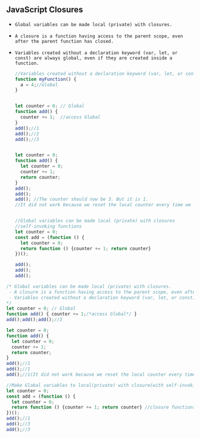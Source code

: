 ## JavaScript Closures

- `Global variables can be made local (private) with closures.`

- `A closure is a function having access to the parent scope, even after the parent function has closed.`

- `Variables created without a declaration keyword (var, let, or const) are always global, even if they are created inside a function.`

  ```js
  //Variables created without a declaration keyword (var, let, or const) are always global, even if they are created inside a function.
  function myFunction() {
    a = 4;//Global 
  }
  
  
  let counter = 0; // Global 
  function add() {
    counter += 1;  //access Global 
  }
  add();//1
  add();//2
  add();//3
  
  
  let counter = 0;
  function add() {
    let counter = 0;
    counter += 1;
    return counter;
  }
  add();
  add();
  add(); //The counter should now be 3. But it is 1.
  //It did not work because we reset the local counter every time we call the function.
  
  
  //Global variables can be made local (private) with closures
  //self-invoking functions
  let counter = 0;
  const add = (function () {
    let counter = 0;
    return function () {counter += 1; return counter}
  })();
  
  add();
  add();
  add();
  ```

  



```js
/* Global variables can be made local (private) with closures.
 - A closure is a function having access to the parent scope, even after the parent function has closed.
 - Variables created without a declaration keyword (var, let, or const) are always global, even if they       are created inside a function.
*/ 
let counter = 0; // Global 
function add() { counter += 1;/*access Global*/ }
add();add();add();//3

let counter = 0;
function add() {
  let counter = 0;
  counter += 1;
  return counter;
}
add();//1
add();//1
add();//1(It did not work because we reset the local counter every time we call the function.)

//Make Global variables to local(private) with closure(with self-invoking functions)
let counter = 0;
const add = (function () {
  let counter = 0;
  return function () {counter += 1; return counter} //closure functions
})();
add();//1
add();//3
add();//3
```

